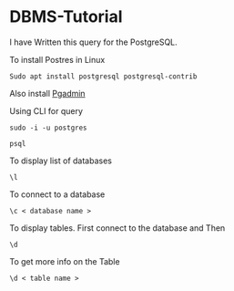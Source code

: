 # DBMS-Tutorial
I have Written this query for the PostgreSQL.

To install Postres in Linux

```
Sudo apt install postgresql postgresql-contrib
```
Also install [Pgadmin](https://www.pgadmin.org/download/)

Using CLI for query
```
sudo -i -u postgres
```
```
psql
```
To display list of databases
 ```
 \l
 
 ```
 To connect to a database
 
 ```
 \c < database name >
 ```
 To display tables. First connect to the database and Then
 ```
 \d
 ```
 To get more info on the Table
 ```
 \d < table name >
 ```

